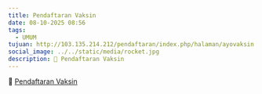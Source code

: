 ```yaml
---
title: Pendaftaran Vaksin
date: 08-10-2025 08:56
tags:
  - UMUM
tujuan: http://103.135.214.212/pendaftaran/index.php/halaman/ayovaksin
social_image: ../../static/media/rocket.jpg
description: 🔗 Pendaftaran Vaksin
---
```

🔗 [Pendaftaran Vaksin](http://103.135.214.212/pendaftaran/index.php/halaman/ayovaksin)